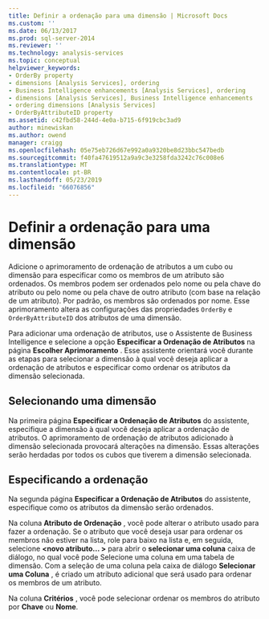 ```yaml
---
title: Definir a ordenação para uma dimensão | Microsoft Docs
ms.custom: ''
ms.date: 06/13/2017
ms.prod: sql-server-2014
ms.reviewer: ''
ms.technology: analysis-services
ms.topic: conceptual
helpviewer_keywords:
- OrderBy property
- dimensions [Analysis Services], ordering
- Business Intelligence enhancements [Analysis Services], ordering
- dimensions [Analysis Services], Business Intelligence enhancements
- ordering dimensions [Analysis Services]
- OrderByAttributeID property
ms.assetid: c42fbd58-244d-4e0a-b715-6f919cbc3ad9
author: minewiskan
ms.author: owend
manager: craigg
ms.openlocfilehash: 05e75eb726d67e992a0a9320be8d23bbc547bedb
ms.sourcegitcommit: f40fa47619512a9a9c3e3258fda3242c76c008e6
ms.translationtype: MT
ms.contentlocale: pt-BR
ms.lasthandoff: 05/23/2019
ms.locfileid: "66076856"
---
```

# <a name="define-the-ordering-for-a-dimension"></a>Definir a ordenação para uma dimensão
  Adicione o aprimoramento de ordenação de atributos a um cubo ou dimensão para especificar como os membros de um atributo são ordenados. Os membros podem ser ordenados pelo nome ou pela chave do atributo ou pelo nome ou pela chave de outro atributo (com base na relação de um atributo). Por padrão, os membros são ordenados por nome. Esse aprimoramento altera as configurações das propriedades `OrderBy` e `OrderByAttributeID` dos atributos de uma dimensão.  
  
 Para adicionar uma ordenação de atributos, use o Assistente de Business Intelligence e selecione a opção **Especificar a Ordenação de Atributos** na página **Escolher Aprimoramento** . Esse assistente orientará você durante as etapas para selecionar a dimensão à qual você deseja aplicar a ordenação de atributos e especificar como ordenar os atributos da dimensão selecionada.  
  
## <a name="selecting-a-dimension"></a>Selecionando uma dimensão  
 Na primeira página **Especificar a Ordenação de Atributos** do assistente, especifique a dimensão à qual você deseja aplicar a ordenação de atributos. O aprimoramento de ordenação de atributos adicionado à dimensão selecionada provocará alterações na dimensão. Essas alterações serão herdadas por todos os cubos que tiverem a dimensão selecionada.  
  
## <a name="specifying-ordering"></a>Especificando a ordenação  
 Na segunda página **Especificar a Ordenação de Atributos** do assistente, especifique como os atributos da dimensão serão ordenados.  
  
 Na coluna **Atributo de Ordenação** , você pode alterar o atributo usado para fazer a ordenação. Se o atributo que você deseja usar para ordenar os membros não estiver na lista, role para baixo na lista e, em seguida, selecione  **\<novo atributo... >** para abrir o **selecionar uma coluna** caixa de diálogo, no qual você pode Selecione uma coluna em uma tabela de dimensão. Com a seleção de uma coluna pela caixa de diálogo **Selecionar uma Coluna** , é criado um atributo adicional que será usado para ordenar os membros de um atributo.  
  
 Na coluna **Critérios** , você pode selecionar ordenar os membros do atributo por **Chave** ou **Nome**.  
  
  
